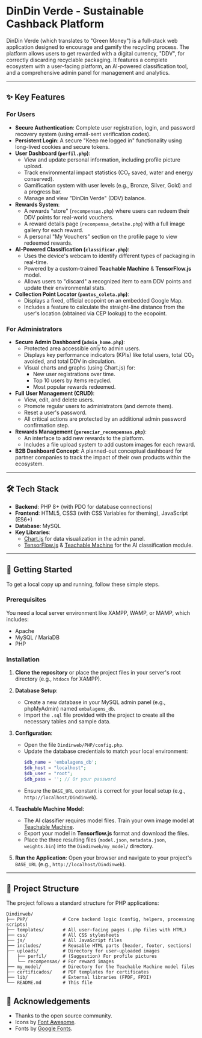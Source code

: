 # DinDin Verde - Sustainable Cashback Platform

DinDin Verde (which translates to "Green Money") is a full-stack web application designed to encourage and gamify the recycling process. The platform allows users to get rewarded with a digital currency, "DDV", for correctly discarding recyclable packaging. It features a complete ecosystem with a user-facing platform, an AI-powered classification tool, and a comprehensive admin panel for management and analytics.

---

## ✨ Key Features

### For Users
* **Secure Authentication**: Complete user registration, login, and password recovery system (using email-sent verification codes).
* **Persistent Login**: A secure "Keep me logged in" functionality using long-lived cookies and secure tokens.
* **User Dashboard (`perfil.php`)**:
    * View and update personal information, including profile picture upload.
    * Track environmental impact statistics (CO₂ saved, water and energy conserved).
    * Gamification system with user levels (e.g., Bronze, Silver, Gold) and a progress bar.
    * Manage and view "DinDin Verde" (DDV) balance.
* **Rewards System**:
    * A rewards "store" (`recompensas.php`) where users can redeem their DDV points for real-world vouchers.
    * A reward details page (`recompensa_detalhe.php`) with a full image gallery for each reward.
    * A personal "My Vouchers" section on the profile page to view redeemed rewards.
* **AI-Powered Classification (`classificar.php`)**:
    * Uses the device's webcam to identify different types of packaging in real-time.
    * Powered by a custom-trained **Teachable Machine** & **TensorFlow.js** model.
    * Allows users to "discard" a recognized item to earn DDV points and update their environmental stats.
* **Collection Point Locator (`pontos_coleta.php`)**:
    * Displays a fixed, official ecopoint on an embedded Google Map.
    * Includes a feature to calculate the straight-line distance from the user's location (obtained via CEP lookup) to the ecopoint.

### For Administrators
* **Secure Admin Dashboard (`admin_home.php`)**:
    * Protected area accessible only to admin users.
    * Displays key performance indicators (KPIs) like total users, total CO₂ avoided, and total DDV in circulation.
    * Visual charts and graphs (using Chart.js) for:
        * New user registrations over time.
        * Top 10 users by items recycled.
        * Most popular rewards redeemed.
* **Full User Management (CRUD)**:
    * View, edit, and delete users.
    * Promote regular users to administrators (and demote them).
    * Reset a user's password.
    * All critical actions are protected by an additional admin password confirmation step.
* **Rewards Management (`gerenciar_recompensas.php`)**:
    * An interface to add new rewards to the platform.
    * Includes a file upload system to add custom images for each reward.
* **B2B Dashboard Concept**: A planned-out conceptual dashboard for partner companies to track the impact of their own products within the ecosystem.

---

## 🛠️ Tech Stack

* **Backend**: PHP 8+ (with PDO for database connections)
* **Frontend**: HTML5, CSS3 (with CSS Variables for theming), JavaScript (ES6+)
* **Database**: MySQL
* **Key Libraries**:
    * [Chart.js](https://www.chartjs.org/) for data visualization in the admin panel.
    * [TensorFlow.js](https://www.tensorflow.org/js) & [Teachable Machine](https://teachablemachine.withgoogle.com/) for the AI classification module.

---

## 🚀 Getting Started

To get a local copy up and running, follow these simple steps.

### Prerequisites
You need a local server environment like XAMPP, WAMP, or MAMP, which includes:
* Apache
* MySQL / MariaDB
* PHP

### Installation
1.  **Clone the repository** or place the project files in your server's root directory (e.g., `htdocs` for XAMPP).

2.  **Database Setup**:
    * Create a new database in your MySQL admin panel (e.g., phpMyAdmin) named `embalagens_db`.
    * Import the `.sql` file provided with the project to create all the necessary tables and sample data.

3.  **Configuration**:
    * Open the file `Dindinweb/PHP/config.php`.
    * Update the database credentials to match your local environment:
        ```php
        $db_name = 'embalagens_db';
        $db_host = "localhost";
        $db_user = "root";
        $db_pass = ''; // Or your password
        ```
    * Ensure the `BASE_URL` constant is correct for your local setup (e.g., `http://localhost/Dindinweb`).

4.  **Teachable Machine Model**:
    * The AI classifier requires model files. Train your own image model at [Teachable Machine](https://teachablemachine.withgoogle.com/).
    * Export your model in **Tensorflow.js** format and download the files.
    * Place the three resulting files (`model.json`, `metadata.json`, `weights.bin`) into the `Dindinweb/my_model/` directory.

5.  **Run the Application**: Open your browser and navigate to your project's `BASE_URL` (e.g., `http://localhost/Dindinweb`).

---

## 📁 Project Structure

The project follows a standard structure for PHP applications:
 ```
Dindinweb/
├── PHP/             # Core backend logic (config, helpers, processing scripts)
├── templates/       # All user-facing pages (.php files with HTML)
├── css/             # All CSS stylesheets
├── js/              # All JavaScript files
├── includes/        # Reusable HTML parts (header, footer, sections)
├── uploads/         # Directory for user-uploaded images
│   ├── perfil/      # (Suggestion) For profile pictures
│   └── recompensas/ # For reward images
├── my_model/        # Directory for the Teachable Machine model files
├── certificados/    # PDF templates for certificates
├── lib/             # External libraries (FPDF, FPDI)
└── README.md        # This file
 ```


## 🙏 Acknowledgements

* Thanks to the open source community.
* Icons by [Font Awesome](https://fontawesome.com/).
* Fonts by [Google Fonts](https://fonts.google.com/).
